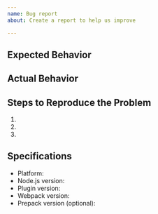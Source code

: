 ```yaml
---
name: Bug report
about: Create a report to help us improve

---
```



## Expected Behavior


## Actual Behavior


## Steps to Reproduce the Problem

  1.
  1.
  1.


## Specifications

  - Platform:
  - Node.js version:
  - Plugin version:
  - Webpack version:
  - Prepack version (optional): 

